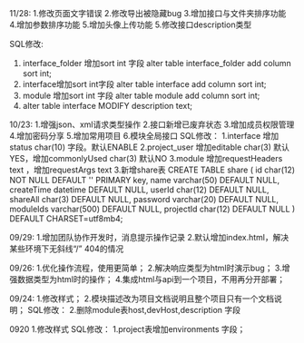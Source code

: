 11/28:
1.修改页面文字错误
2.修改导出被隐藏bug
3.增加接口与文件夹排序功能
4.增加参数排序功能
5.增加头像上传功能
5.修改接口description类型

SQL修改:
1. interface_folder 增加sort int 字段 alter table interface_folder add column sort int;
2. interface增加sort int字段 alter table interface add column sort int;
3. module 增加sort int 字段  alter table module add column sort int;
4. alter table interface MODIFY description text;


10/23:
1.增强json、xml请求类型操作
2.接口新增已废弃状态
3.增加成员权限管理
4.增加密码分享
5.增加常用项目
6.模块全局接口
SQL修改：
1.interface 增加status char(10) 字段。默认ENABLE
2.project_user 增加editable char(3) 默认YES，增加commonlyUsed char(3) 默认NO
3.module 增加requestHeaders text ，增加requestArgs text
3.新增share表
	CREATE TABLE share (
	  id char(12) NOT NULL DEFAULT '' PRIMARY key,
	  name varchar(50) DEFAULT NULL,
	  createTime datetime DEFAULT NULL,
	  userId char(12) DEFAULT NULL,
	  shareAll char(3) DEFAULT NULL,
	  password varchar(20) DEFAULT NULL,
	  moduleIds varchar(500) DEFAULT NULL,
	  projectId char(12) DEFAULT NULL
	) DEFAULT CHARSET=utf8mb4;

09/29:
1.增加团队协作开发时，消息提示操作记录
2.默认增加index.html，解决某些环境下无斜线“/” 404的情况

09/26:
1.优化操作流程，使用更简单；
2.解决响应类型为html时演示bug；
3.增强数据类型为html时的操作；
4.集成html与api到一个项目，不用再分开部署；

09/24:
1.修改样式；
2.模块描述改为项目文档说明且整个项目只有一个文档说明；
SQL修改：
2.删除module表host,devHost,description 字段

0920
1.修改样式
SQL修改：
1.project表增加environments 字段；


